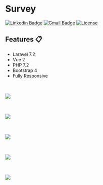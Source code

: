 # Survey

[![Linkedin Badge](https://img.shields.io/badge/-rojasarmando-blue?style=flat-square&logo=Linkedin&logoColor=white&link=https://www.linkedin.com/in/rojasarmando/)](https://www.linkedin.com/in/rojasarmando/)
[![Gmail Badge](https://img.shields.io/badge/-armando.develop@gmail.com-c14438?style=flat-square&logo=Gmail&logoColor=white&link=mailto:armando.develop@gmail.com)](mailto:armando.develop@gmail.com)
[![License](http://img.shields.io/:license-mit-blue.svg?style=flat-square)](http://badges.mit-license.org)

## Features 📋

-   Laravel 7.2
-   Vue 2
-   PHP 7.2
-   Bootstrap 4
-   Fully Responsive

<br> <br>
<img src="public/img/img1.png">

<br> <br>
<img src="public/img/img2.png">

<br> <br>
<img src="public/img/img4.png">

<br> <br>
<img src="public/img/img5.png">

<br> <br>
<img src="public/img/img6.png">
